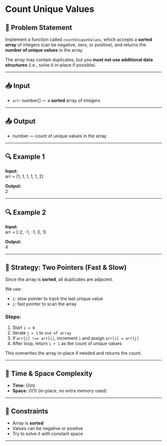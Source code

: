 # Count Unique Values

## 🧩 Problem Statement

Implement a function called `countUniqueValues`, which accepts a **sorted array** of integers (can be negative, zero, or positive), and returns the **number of unique values** in the array.

The array may contain duplicates, but you **must not use additional data structures** (i.e., solve it in-place if possible).

---

## 📥 Input

-   `arr`: number[] — a **sorted** array of integers

---

## 📤 Output

-   number — count of unique values in the array

---

## 🔍 Example 1

**Input:**  
arr = [1, 1, 1, 1, 1, 2]

**Output:**  
2

---

## 🔍 Example 2

**Input:**  
arr = [-2, -1, -1, 0, 1]

**Output:**  
4

---

## 🧠 Strategy: Two Pointers (Fast & Slow)

Since the array is **sorted**, all duplicates are adjacent.

We use:

-   `i`: slow pointer to track the last unique value
-   `j`: fast pointer to scan the array

### Steps:

1. Start `i = 0`
2. Iterate `j = 1` to `end of array`
3. If `arr[j] !== arr[i]`, increment `i` and assign `arr[i] = arr[j]`
4. After loop, return `i + 1` as the count of unique values

This overwrites the array in-place if needed and returns the count.

---

## 🧪 Time & Space Complexity

-   **Time:** O(n)
-   **Space:** O(1) (in-place, no extra memory used)

---

## 🔧 Constraints

-   Array is **sorted**
-   Values can be negative or positive
-   Try to solve it with constant space

---

